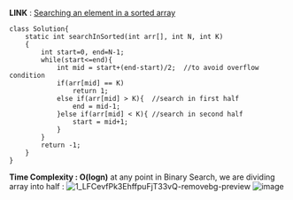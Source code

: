 
**LINK** : [Searching an element in a sorted array](https://practice.geeksforgeeks.org/problems/who-will-win-1587115621/1)

```
class Solution{
    static int searchInSorted(int arr[], int N, int K)
    {
        int start=0, end=N-1;
        while(start<=end){
            int mid = start+(end-start)/2;  //to avoid overflow condition
            if(arr[mid] == K)
                return 1;
            else if(arr[mid] > K){  //search in first half
                end = mid-1; 
            }else if(arr[mid] < K){ //search in second half
                start = mid+1;
            }
        }
        return -1;
    }
}
```




**Time Complexity : O(logn)**
at any point in Binary Search, we are dividing array into half :
![1_LFCevfPk3EhffpuFjT33vQ-removebg-preview](https://user-images.githubusercontent.com/66199489/179034819-7843f350-1e7b-4ac5-beb7-7457ae9a1a72.png)
![image](https://user-images.githubusercontent.com/66199489/179035091-70076a87-2307-4c35-bcde-6a2d528b4639.png)


